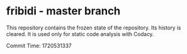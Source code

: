 # fribidi - master branch

This repository contains the frozen state of the repository.
Its history is cleared. It is used only for static code
analysis with Codacy.

Commit Time: 1720531337